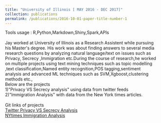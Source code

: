 ```yaml
---
title: "University of Illinois [ MAY 2016 - DEC 2017]"
collection: publications
permalink: /publications/2016-10-01-paper-title-number-1
---
```

Tools usage : R,Python,Markdown,Shiny,Spark,APIs <br/>
<br/>
Jay worked at University of Illinois as a Research Assistent while pursuing his Master's degree. His work was about finding answers to several media research questions by analyzing natural language/text on issues such as Privacy, Secrecy ,Immigration etc.During the course of research,he worked on multiple projects using text mining techniques such as topic modelling ,text classification,Named entity recognition,POS tagging,sentiment analysis and advanced ML techniques such as SVM,Xgboost,clustering methods etc.,
<br/>
Below are the projects <br/>
 1)"Privacy VS Secrecy analysis" using data from twitter feeds <br/>
 2)"Immigration Analysis" with data from the New York times articles. <br/>
<br/>
Git links of projects <br/>
​[Twitter Privacy VS Secrecy Analysis](https://github.com/bandjay/Twitter-Analysis)
<br/>
[NYtimes Immigration Analysis](https://github.com/bandjay/NYtimes)
